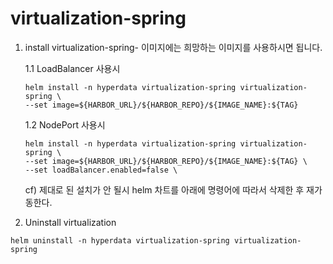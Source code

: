 # virtualization-spring

1. install virtualization-spring-    이미지에는 희망하는 이미지를 사용하시면 됩니다. 
   
   1.1 LoadBalancer 사용시
   ```
   helm install -n hyperdata virtualization-spring virtualization-spring \
   --set image=${HARBOR_URL}/${HARBOR_REPO}/${IMAGE_NAME}:${TAG}
   ```
   
   1.2 NodePort 사용시
   ```
   helm install -n hyperdata virtualization-spring virtualization-spring \
   --set image=${HARBOR_URL}/${HARBOR_REPO}/${IMAGE_NAME}:${TAG} \
   --set loadBalancer.enabled=false \
   ```
   cf) 제대로 된 설치가 안 될시 helm 차트를 아래에 명령어에 따라서 삭제한 후 재가동한다.

2.  Uninstall virtualization
```
helm uninstall -n hyperdata virtualization-spring virtualization-spring
```
